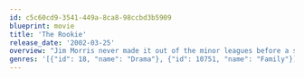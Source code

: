 ```yaml
---
id: c5c60cd9-3541-449a-8ca8-98ccbd3b5909
blueprint: movie
title: 'The Rookie'
release_date: '2002-03-25'
overview: "Jim Morris never made it out of the minor leagues before a shoulder injury ended his pitching career twelve years ago. Now a married-with-children high-school chemistry teacher and baseball coach in Texas, Jim's team makes a deal with him: if they win the district championship, Jim will try out with a major-league organization. The bet proves incentive enough for the team, and they go from worst to first, making it to state for the first time in the history of the school. Jim, forced to live up to his end of the deal, is nearly laughed off the try-out field--until he gets onto the mound, where he confounds the scouts (and himself) by clocking successive 98 mph fastballs, good enough for a minor-league contract with the Tampa Bay Devil Rays. Jim's still got a lot of pitches to throw before he makes it to The Show, but with his big-league dreams revived, there's no telling where he could go."
genres: '[{"id": 18, "name": "Drama"}, {"id": 10751, "name": "Family"}]'
---
```


